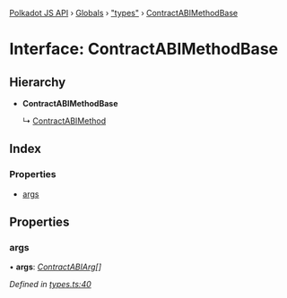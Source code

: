 [Polkadot JS API](../README.md) › [Globals](../globals.md) › ["types"](../modules/_types_.md) › [ContractABIMethodBase](_types_.contractabimethodbase.md)

# Interface: ContractABIMethodBase

## Hierarchy

* **ContractABIMethodBase**

  ↳ [ContractABIMethod](_types_.contractabimethod.md)

## Index

### Properties

* [args](_types_.contractabimethodbase.md#args)

## Properties

###  args

• **args**: *[ContractABIArg](_types_.contractabiarg.md)[]*

*Defined in [types.ts:40](https://github.com/polkadot-js/api/blob/af682bc/packages/api-contract/src/types.ts#L40)*
